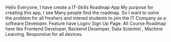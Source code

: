 Hello Everyone,
I have create a IT-Skills Roadmap App
My purpose for creating this app, I see Many people find the roadmap.
So I want to solve the problem for all freshers and intered students to join the IT Company as a software Developer.
Feature have Login/ Sign Up Page.
All Course Roadmap here like Frontend Developer, Backend Developer, Data Scientist , Machine Learning.
Responsive for all devices.

